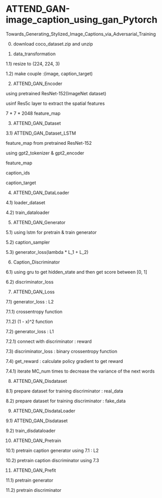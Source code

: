 # ATTEND_GAN-image_caption_using_gan_Pytorch

Towards_Generating_Stylized_Image_Captions_via_Adversarial_Training

0) download coco_dataset.zip and unzip

1) data_transformation

 1.1) resize to (224, 224, 3)
 
 1.2) make couple :(image, caption_target)

2) ATTEND_GAN_Encoder
  
  using pretrained ResNet-152(ImageNet dataset)
  
  usinf Res5c layer to extract the spatial features
  
  7 * 7 * 2048 feature_map 

3) ATTEND_GAN_Dataset
 
 3.1) ATTEND_GAN_Dataset_LSTM
  
  feature_map from pretrained ResNet-152
  
  using gpt2_tokenizer & gpt2_encoder
  
  feature_map
  
  caption_ids
  
  caption_target

4) ATTEND_GAN_DataLoader
 
 4.1) loader_dataset
 
 4.2) train_dataloader


5) ATTEND_GAN_Generator
 
 5.1) using lstm for pretrain & train generator
 
 5.2) caption_sampler
 
 5.3) generator_loss(lambda * L_1 + L_2)

6) Caption_Discriminator
 
 6.1) using gru to get hidden_state and then get score between [0, 1]
 
 6.2) discriminator_loss

7) ATTEND_GAN_Loss
 
 7.1) generator_loss : L2
 
  7.1.1) crossentropy function 
 
  7.1.2) (1 - x)^2 function


 7.2) generator_loss : L1
 
  7.2.1) connect with discriminator : reward


 7.3) discriminator_loss : binary crossentropy function

 7.4) get_reward : calculate policy gradient to get reward

  7.4.1) iterate MC_num times to decrease the variance of the next words


8) ATTEND_GAN_Disdataset
 
 8.1) prepare dataset for training discriminator : real_data 
 
 8.2) prepare dataset for training discriminator : fake_data

9) ATTEND_GAN_DisdataLoader
 
 9.1) ATTEND_GAN_Disdataset
 
 9.2) train_disdataloader

10) ATTEND_GAN_Pretrain
 
 10.1) pretrain caption generator using 7.1 : L2
 
 10.2) pretrain caption discriminator using 7.3 

11) ATTEND_GAN_Prefit
 
 11.1) pretrain generator
 
 11.2) pretrain discriminator
